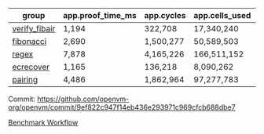 | group | app.proof_time_ms | app.cycles | app.cells_used | leaf.proof_time_ms | leaf.cycles | leaf.cells_used |
| -- | -- | -- | -- | -- | -- | -- |
| [verify_fibair](https://github.com/openvm-org/openvm/blob/benchmark-results/benchmarks/verify_fibair-9ef822c947f14eb436e293971c969cfcb688dbe7.md) | 1,194 |  322,708 |  17,340,240 |- | - | - |
| [fibonacci](https://github.com/openvm-org/openvm/blob/benchmark-results/benchmarks/fibonacci-9ef822c947f14eb436e293971c969cfcb688dbe7.md) | 2,690 |  1,500,277 |  50,589,503 | 3,624 |  1,248,079 |  69,834,450 |
| [regex](https://github.com/openvm-org/openvm/blob/benchmark-results/benchmarks/regex-9ef822c947f14eb436e293971c969cfcb688dbe7.md) | 7,878 |  4,165,226 |  166,511,152 | 13,998 |  3,951,428 |  303,655,378 |
| [ecrecover](https://github.com/openvm-org/openvm/blob/benchmark-results/benchmarks/ecrecover-9ef822c947f14eb436e293971c969cfcb688dbe7.md) | 1,165 |  136,218 |  8,090,262 | 11,707 |  3,012,518 |  245,093,308 |
| [pairing](https://github.com/openvm-org/openvm/blob/benchmark-results/benchmarks/pairing-9ef822c947f14eb436e293971c969cfcb688dbe7.md) | 4,486 |  1,862,964 |  97,277,783 | 8,738 |  2,574,551 |  205,525,598 |


Commit: https://github.com/openvm-org/openvm/commit/9ef822c947f14eb436e293971c969cfcb688dbe7

[Benchmark Workflow](https://github.com/openvm-org/openvm/actions/runs/15703608756)
